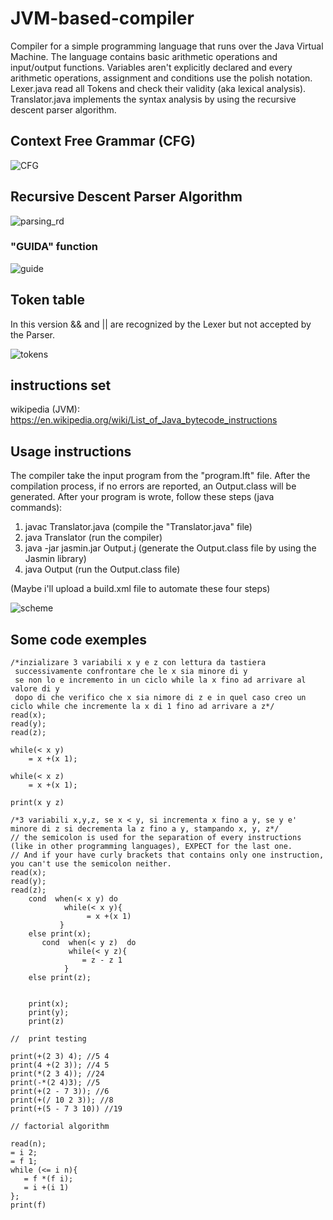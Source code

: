 # JVM-based-compiler
Compiler for a simple programming language that runs over the Java Virtual Machine.
The language contains basic arithmetic operations and input/output functions. Variables aren't explicitly declared and every arithmetic operations, assignment and conditions use the polish notation.
Lexer.java read all Tokens and check their validity (aka lexical analysis). 
Translator.java implements the syntax analysis by using the recursive descent parser algorithm.

## Context Free Grammar (CFG)

![CFG](https://user-images.githubusercontent.com/40024835/174915959-c2fb8ead-456f-4c2f-a5c4-b92c9dd64df6.png)

## Recursive Descent Parser Algorithm

![parsing_rd](https://user-images.githubusercontent.com/40024835/181624662-d159a3fd-7c1b-4066-8427-f685cfc765ad.png)

### "GUIDA" function
![guide](https://user-images.githubusercontent.com/40024835/181624825-f6dac413-0d65-4eb9-afe1-e512fb580038.png)

## Token table
In this version && and || are recognized by the Lexer but not accepted by the Parser.

![tokens](https://user-images.githubusercontent.com/40024835/174922084-b591d02a-455f-4f60-bb8d-f4a38d969746.png)

## instructions set
wikipedia (JVM): https://en.wikipedia.org/wiki/List_of_Java_bytecode_instructions

## Usage instructions
The compiler take the input program from the "program.lft" file. After the compilation process, if no errors are reported, an Output.class will be generated.
After your program is wrote, follow these steps (java commands):
1) javac Translator.java (compile the "Translator.java" file)
2) java Translator (run the compiler)
3) java -jar jasmin.jar Output.j (generate the Output.class file by using the Jasmin library)
4) java Output (run the Output.class file)

(Maybe i'll upload a build.xml file to automate these four steps)

![scheme](https://user-images.githubusercontent.com/40024835/174924726-30a630e8-071d-419e-8190-b1871d020e92.png)

## Some code exemples


```
/*inzializare 3 variabili x y e z con lettura da tastiera
 successivamente confrontare che le x sia minore di y
 se non lo e incremento in un ciclo while la x fino ad arrivare al valore di y 
 dopo di che verifico che x sia nimore di z e in quel caso creo un ciclo while che incremente la x di 1 fino ad arrivare a z*/
read(x);
read(y);
read(z);

while(< x y)
    = x +(x 1);

while(< x z)
    = x +(x 1);

print(x y z)
```

```
/*3 variabili x,y,z, se x < y, si incrementa x fino a y, se y e' minore di z si decrementa la z fino a y, stampando x, y, z*/
// the semicolon is used for the separation of every instructions (like in other programming languages), EXPECT for the last one. 
// And if your have curly brackets that contains only one instruction, you can't use the semicolon neither.
read(x);
read(y);
read(z);
    cond  when(< x y) do
            while(< x y){
                 = x +(x 1)
           }
    else print(x);
       cond  when(< y z)  do
             while(< y z){
                = z - z 1
            }
    else print(z);


    print(x);
    print(y);
    print(z)
```


```
//  print testing

print(+(2 3) 4); //5 4
print(4 +(2 3)); //4 5
print(*(2 3 4)); //24
print(-*(2 4)3); //5
print(+(2 - 7 3)); //6
print(+(/ 10 2 3)); //8
print(+(5 - 7 3 10)) //19
```

```
// factorial algorithm

read(n);
= i 2;
= f 1;
while (<= i n){
   = f *(f i);
   = i +(i 1)
};
print(f)


```

